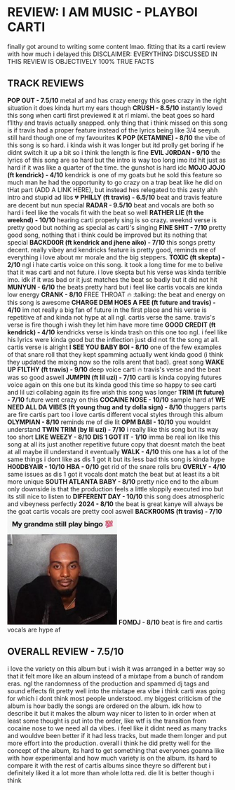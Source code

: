 # REVIEW: I AM MUSIC - PLAYBOI CARTI
finally got around to writing some content lmao. fitting that its a carti review with how much i delayed this
DISCLAIMER: EVERYTHING DISCUSSED IN THIS REVIEW IS OBJECTIVELY 100%  TRUE FACTS
## TRACK REVIEWS
**POP OUT - 7.5/10**
metal af and has crazy energy this goes crazy in the right situation
it does kinda hurt my ears though
**CRUSH - 8.5/10**
instantly loved this song when carti first previewed it at rl miami. the beat goes so hard f1lthy and travis actually snapped. only thing that i think missed on this song is if travis had a proper feature instead of the lyrics being like 3/4 seeyuh. still hard though one of my favourites
**K POP (KETAMINE) - 8/10**
the vibe of this song is so hard. i kinda wish it was longer but itd prolly get boring if he didnt switch it up a bit so i think the length is fine
**EVIL J0RDAN - 9/10**
the lyrics of this song are so hard but the intro is way too long imo itd hit just as hard if it was like a quarter of the time. the gunshot is hard idc
**MOJO JOJO (ft kendrick) - 4/10**
kendrick is one of my goats but he sold this feature so much man
he had the opportunity to go crazy on a trap beat like he did on tHat part (ADD A LINK HERE), but instead hes relegated to this zesty ahh intro and stupid ad libs :broken_heart:
**PHILLY (ft travis) - 6.5/10**
beat and travis feature are decent but nun special
**RADAR - 9.5/10**
beat and vocals are both so hard i feel like the vocals fit with the beat so well
**RATHER LIE (ft the weeknd) - 10/10**
hearing carti properly sing is so crazy. weeknd verse is pretty good but nothing as special as carti's singing
**FINE SHIT - 7/10**
pretty good song, nothing that i think could be improved but its nothing that special
**BACKD00R (ft kendrick and jhene aiko) - 7/10**
this songs pretty decent. really vibey and kendricks feature is pretty good, reminds me of everything i love about mr morale and the big steppers.
**TOXIC (ft skepta) - 2/10**
ngl i hate cartis voice on this song. it took a long time for me to belive that it was carti and not future.
i love skepta but his verse was kinda terrible imo. idk if it was bad or it just matches the beat so badly but it did not hit
**MUNYUN - 6/10** 
the beats pretty hard but i feel like cartis vocals are kinda low energy
**CRANK - 8/10**
FREE THROAT :fire: :talking:
the beat and energy on this song is awesome
**CHARGE DEM HOES A FEE (ft future and travis) - 4/10**
im not really a big fan of future in the first place and his verse is repetitive af and kinda not hype at all ngl. cartis verse the same.
travis's verse is fire though i wish they let him have more time
**GOOD CREDIT (ft kendrick) - 4/10**
kendricks verse is kinda trash on this one too ngl. i feel like his lyrics were kinda good but the inflection just did not fit the song at all. cartis verse is alright
**I SEE YOU BABY BOI - 8/10**
one of the few examples of that snare roll that they kept spamming actually went kinda good (i think they updated the mixing now so the rolls arent that bad). great song
**WAKE UP F1LTHY (ft travis) - 9/10**
deep voice carti :fire:
travis's verse and the beat was so good aswell
**JUMPIN (ft lil uzi) - 7/10**
carti is kinda copying futures voice again on this one but its kinda good this time
so happy to see carti and lil uzi collabing again its fire wish this song was longer
**TRIM (ft future) - 7/10**
future went crazy on this 
**COCAINE NOSE - 10/10**
sample hard af
**WE NEED ALL DA VIBES (ft young thug and ty dolla sign) - 8/10**
thuggers parts are fire
cartis part too i love cartis different vocal styles through this album
**OLYMPIAN - 8/10**
reminds me of die lit
**OPM BABI - 10/10**
you wouldnt understand
**TWIN TRIM (by lil uzi) - 7/10**
i really like this song but its way too short
**LIKE WEEZY - 8/10**
**DIS 1 GOT IT - 1/10**
imma be real ion like this song at all its just another repetitive future copy that doesnt match the beat at all
maybe ill understand it eventually
**WALK - 4/10**
this one has a lot of the same things i dont like as dis 1 got it but its less bad this song is kinda hype
**H00DBYAIR - 10/10**
**HBA - 0/10**
get rid of the snare rolls bru
**OVERLY - 4/10**
same issues as dis 1 got it
vocals dont match the beat but at least its a bit more unique
**SOUTH ATLANTA BABY - 8/10**
pretty nice end to the album
only downside is that the production feels a little sloppily executed imo but its still nice to listen to
**DIFFERENT DAY - 10/10**
this song does atmospheric and vibeyness perfectly
**2024 - 8/10**
the beat is great kanye will always be the goat
cartis vocals are pretty cool aswell
**BACKR00MS (ft travis) - 7/10**
<img src="images/my_grandma_still_play_bingo.jpg" style="width: 250px; text-align: left;"></img>
**FOMDJ - 8/10**
beat is fire and cartis vocals are hype af
## OVERALL REVIEW - 7.5/10
i love the variety on this album but i wish it was arranged in a better way so that it felt more like an album instead of a mixtape from a bunch of random eras. ngl the randomness of the production and spammed dj tags and sound effects fit pretty well into the mixtape era vibe i think carti was going for which i dont think most people understood.
my biggest criticism of the album is how badly the songs are ordered on the album. idk how to describe it but it makes the album way nicer to listen to in order when at least some thought is put into the order, like wtf is the transition from cocaine nose to we need all da vibes.
i feel like it didnt need as many tracks and wouldve been better if it had less tracks, but made them longer and put more effort into the production.
overall i think he did pretty well for the concept of the album, its hard to get something that everyones goanna like with how experimental and how much variety is on the album. its hard to compare it with the rest of cartis albums since theyre so different but i definitely liked it a lot more than whole lotta red. die lit is better though i think